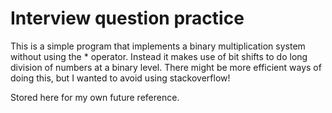 # Interview question practice

This is a simple program that implements a binary multiplication system without using the * operator. 
Instead it makes use of bit shifts to do long division of numbers at a binary level. There might be more efficient ways of doing this, but I wanted to avoid using stackoverflow!

Stored here for my own future reference.
